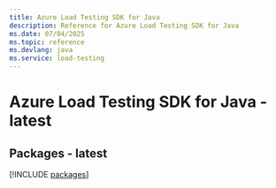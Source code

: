 ```yaml
---
title: Azure Load Testing SDK for Java
description: Reference for Azure Load Testing SDK for Java
ms.date: 07/04/2025
ms.topic: reference
ms.devlang: java
ms.service: load-testing
---
```

# Azure Load Testing SDK for Java - latest
## Packages - latest
[!INCLUDE [packages](load-testing-index.md)]